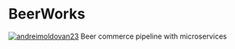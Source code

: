 # BeerWorks

[![andreimoldovan23](https://circleci.com/gh/andreimoldovan23/BeerService.svg?style=svg)](https://app.circleci.com/pipelines/github/andreimoldovan23/BeerService)
Beer commerce pipeline with microservices
